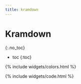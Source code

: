 ```yaml
---
title: kramdown
---
```

Kramdown
========
{:.no_toc}
- toc
{:toc}

{% include widgets/colors.html %}

{% include widgets/code.html %}